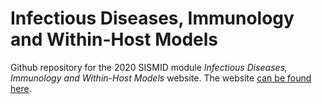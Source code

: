 # Infectious Diseases, Immunology and Within-Host Models

Github repository for the 2020 SISMID module _Infectious Diseases, Immunology and Within-Host Models_ website.
The website [can be found here](https://andreashandel.github.io/SISMID2020/).
